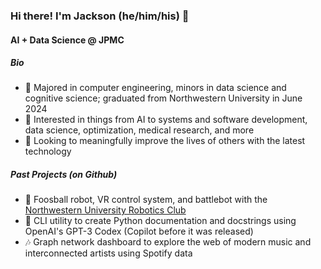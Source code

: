 ### Hi there! I'm Jackson (he/him/his) 👋
#### AI + Data Science @ JPMC

##### Bio
- 📓 Majored in computer engineering, minors in data science and cognitive science; graduated from Northwestern University in June 2024
- 🌱 Interested in things from AI to systems and software development, data science, optimization, medical research, and more
- 💭 Looking to meaningfully improve the lives of others with the latest technology

##### Past Projects (on Github)
 - 🤖 Foosball robot, VR control system, and battlebot with the [Northwestern University Robotics Club](http://nuroboticsclub.com)
 - 💬 CLI utility to create Python documentation and docstrings using OpenAI's GPT-3 Codex (Copilot before it was released)
 - 🎶 Graph network dashboard to explore the web of modern music and interconnected artists using Spotify data

<!--
##### Places I've worked
 - 
 - 🔧 Interned on DevTools @ SpotHero during Summer '22
 - 🦾 Student Research Engineer @ Northwestern's Feinberg School of Medicine from 2019-2021
--!>

<!--
**readjfb/readjfb** is a ✨ _special_ ✨ repository because its `README.md` (this file) appears on your GitHub profile.

Here are some ideas to get you started:

- 🔭 I’m currently working on ...
- 🌱 I’m currently learning ...
- 👯 I’m looking to collaborate on ...
- 🤔 I’m looking for help with ...
- 💬 Ask me about ...
- 📫 How to reach me: ...
- 😄 Pronouns: ...
- ⚡ Fun fact: ...
-->
